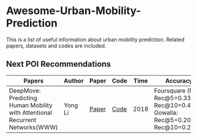 # Awesome-Urban-Mobility-Prediction
This is a list of useful information about urban mobility prediction. Related papers, datasets and codes are included.

## Next POI Recommendations
Papers | Author | Paper | Code | Time | Accuracy |
-------|--------|-------|------|------|----------|
DeepMove: Predicting Human Mobility with Attentional Recurrent Networks(WWW) | Yong Li |[Paper](https://dl.acm.org/doi/abs/10.1145/3178876.3186058)|[Code](https://github.com/vonfeng/DeepMove) | 2018 | Foursquare (NY): Rec@5=0.3372, Rec@10=0.4091. Gowalla: Rec@5=0.2021, Rec@10=0.2510 |

